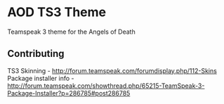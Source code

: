 # AOD TS3 Theme
Teamspeak 3 theme for the Angels of Death

## Contributing
TS3 Skinning - http://forum.teamspeak.com/forumdisplay.php/112-Skins
Package installer info - http://forum.teamspeak.com/showthread.php/65215-TeamSpeak-3-Package-Installer?p=286785#post286785